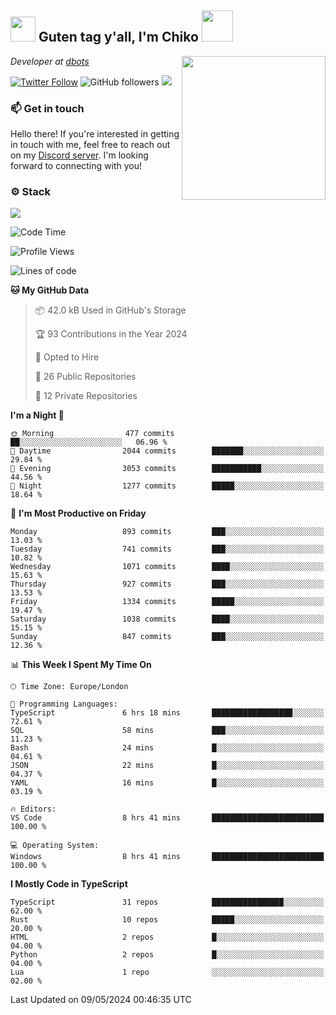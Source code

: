 <h2><img src="https://cdn.discordapp.com/emojis/1100181376730402906.gif?quality=lossless" width="40"> Guten tag y'all, I'm Chiko <img src="https://a.ppy.sh/15907233" width="50"></h2>
<a href="https://twitter.com/Zzul0714/status/1654451338179395585?s=20"><img align='right' src="https://cataas.com/cat" width="230"></a>
<p><em>Developer at <a href="https://github.com/dbotsfun">dbots</a></em></p>

[![Twitter Follow](https://img.shields.io/twitter/follow/chikoxq?label=Follow)](https://twitter.com/intent/follow?screen_name=chikoxq)
![GitHub followers](https://img.shields.io/github/followers/chikof?label=Follow&style=social)
![](https://komarev.com/ghpvc/?username=chikof&color=blue)

### 📫 Get in touch
Hello there! If you're interested in getting in touch with me, feel free to reach out on my [Discord server](https://discord.gg/sejc7TnX6N). I'm looking forward to connecting with you!

### ⚙️ Stack
[![](https://skillicons.dev/icons?i=git,kubernetes,docker,js,ts,cloudflare,css,deno,express,graphql,html,mongodb,nestjs,py,react,apollo,bash,java,lua,nextjs,netlify,nodejs,ps,powershell,rust,neovim,tauri,sentry,postgres,tailwind,prisma,actix,workers)](https://skillicons.dev)

<!--START_SECTION:waka-->
![Code Time](http://img.shields.io/badge/Code%20Time-1%2C688%20hrs%2048%20mins-blue)

![Profile Views](http://img.shields.io/badge/Profile%20Views-0-blue)

![Lines of code](https://img.shields.io/badge/From%20Hello%20World%20I%27ve%20Written-6.4%20million%20lines%20of%20code-blue)

**🐱 My GitHub Data** 

> 📦 42.0 kB Used in GitHub's Storage 
 > 
> 🏆 93 Contributions in the Year 2024
 > 
> 💼 Opted to Hire
 > 
> 📜 26 Public Repositories 
 > 
> 🔑 12 Private Repositories 
 > 
**I'm a Night 🦉** 

```text
🌞 Morning                477 commits         ██░░░░░░░░░░░░░░░░░░░░░░░   06.96 % 
🌆 Daytime                2044 commits        ███████░░░░░░░░░░░░░░░░░░   29.84 % 
🌃 Evening                3053 commits        ███████████░░░░░░░░░░░░░░   44.56 % 
🌙 Night                  1277 commits        █████░░░░░░░░░░░░░░░░░░░░   18.64 % 
```
📅 **I'm Most Productive on Friday** 

```text
Monday                   893 commits         ███░░░░░░░░░░░░░░░░░░░░░░   13.03 % 
Tuesday                  741 commits         ███░░░░░░░░░░░░░░░░░░░░░░   10.82 % 
Wednesday                1071 commits        ████░░░░░░░░░░░░░░░░░░░░░   15.63 % 
Thursday                 927 commits         ███░░░░░░░░░░░░░░░░░░░░░░   13.53 % 
Friday                   1334 commits        █████░░░░░░░░░░░░░░░░░░░░   19.47 % 
Saturday                 1038 commits        ████░░░░░░░░░░░░░░░░░░░░░   15.15 % 
Sunday                   847 commits         ███░░░░░░░░░░░░░░░░░░░░░░   12.36 % 
```


📊 **This Week I Spent My Time On** 

```text
🕑︎ Time Zone: Europe/London

💬 Programming Languages: 
TypeScript               6 hrs 18 mins       ██████████████████░░░░░░░   72.61 % 
SQL                      58 mins             ███░░░░░░░░░░░░░░░░░░░░░░   11.23 % 
Bash                     24 mins             █░░░░░░░░░░░░░░░░░░░░░░░░   04.61 % 
JSON                     22 mins             █░░░░░░░░░░░░░░░░░░░░░░░░   04.37 % 
YAML                     16 mins             █░░░░░░░░░░░░░░░░░░░░░░░░   03.19 % 

🔥 Editors: 
VS Code                  8 hrs 41 mins       █████████████████████████   100.00 % 

💻 Operating System: 
Windows                  8 hrs 41 mins       █████████████████████████   100.00 % 
```

**I Mostly Code in TypeScript** 

```text
TypeScript               31 repos            ████████████████░░░░░░░░░   62.00 % 
Rust                     10 repos            █████░░░░░░░░░░░░░░░░░░░░   20.00 % 
HTML                     2 repos             █░░░░░░░░░░░░░░░░░░░░░░░░   04.00 % 
Python                   2 repos             █░░░░░░░░░░░░░░░░░░░░░░░░   04.00 % 
Lua                      1 repo              ░░░░░░░░░░░░░░░░░░░░░░░░░   02.00 % 
```




 Last Updated on 09/05/2024 00:46:35 UTC
<!--END_SECTION:waka-->


<!--
<p align="center">
     <a href="https://discord.gg/HhybNhchcC"><img src="https://invidget.switchblade.xyz/sejc7TnX6N" align="center" ><a>
</p> 
-->
